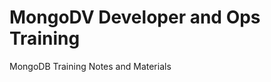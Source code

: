 MongoDV Developer and Ops Training
==================================

MongoDB Training Notes and Materials